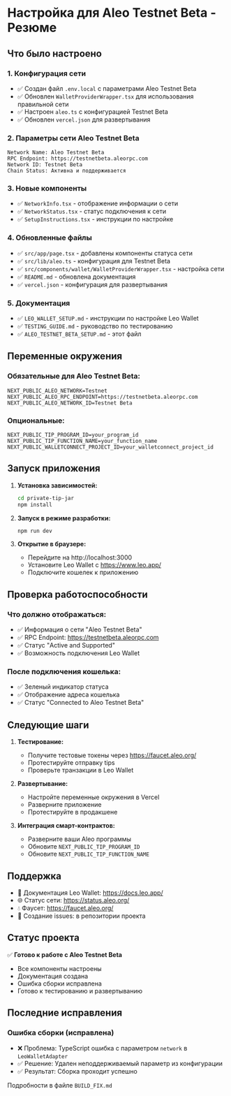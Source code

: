 # Настройка для Aleo Testnet Beta - Резюме

## Что было настроено

### 1. Конфигурация сети
- ✅ Создан файл `.env.local` с параметрами Aleo Testnet Beta
- ✅ Обновлен `WalletProviderWrapper.tsx` для использования правильной сети
- ✅ Настроен `aleo.ts` с конфигурацией Testnet Beta
- ✅ Обновлен `vercel.json` для развертывания

### 2. Параметры сети Aleo Testnet Beta
```
Network Name: Aleo Testnet Beta
RPC Endpoint: https://testnetbeta.aleorpc.com
Network ID: Testnet Beta
Chain Status: Активна и поддерживается
```

### 3. Новые компоненты
- ✅ `NetworkInfo.tsx` - отображение информации о сети
- ✅ `NetworkStatus.tsx` - статус подключения к сети
- ✅ `SetupInstructions.tsx` - инструкции по настройке

### 4. Обновленные файлы
- ✅ `src/app/page.tsx` - добавлены компоненты статуса сети
- ✅ `src/lib/aleo.ts` - конфигурация для Testnet Beta
- ✅ `src/components/wallet/WalletProviderWrapper.tsx` - настройка сети
- ✅ `README.md` - обновлена документация
- ✅ `vercel.json` - конфигурация для развертывания

### 5. Документация
- ✅ `LEO_WALLET_SETUP.md` - инструкции по настройке Leo Wallet
- ✅ `TESTING_GUIDE.md` - руководство по тестированию
- ✅ `ALEO_TESTNET_BETA_SETUP.md` - этот файл

## Переменные окружения

### Обязательные для Aleo Testnet Beta:
```env
NEXT_PUBLIC_ALEO_NETWORK=Testnet
NEXT_PUBLIC_ALEO_RPC_ENDPOINT=https://testnetbeta.aleorpc.com
NEXT_PUBLIC_ALEO_NETWORK_ID=Testnet Beta
```

### Опциональные:
```env
NEXT_PUBLIC_TIP_PROGRAM_ID=your_program_id
NEXT_PUBLIC_TIP_FUNCTION_NAME=your_function_name
NEXT_PUBLIC_WALLETCONNECT_PROJECT_ID=your_walletconnect_project_id
```

## Запуск приложения

1. **Установка зависимостей:**
   ```bash
   cd private-tip-jar
   npm install
   ```

2. **Запуск в режиме разработки:**
   ```bash
   npm run dev
   ```

3. **Открытие в браузере:**
   - Перейдите на http://localhost:3000
   - Установите Leo Wallet с https://www.leo.app/
   - Подключите кошелек к приложению

## Проверка работоспособности

### Что должно отображаться:
- ✅ Информация о сети "Aleo Testnet Beta"
- ✅ RPC Endpoint: https://testnetbeta.aleorpc.com
- ✅ Статус "Active and Supported"
- ✅ Возможность подключения Leo Wallet

### После подключения кошелька:
- ✅ Зеленый индикатор статуса
- ✅ Отображение адреса кошелька
- ✅ Статус "Connected to Aleo Testnet Beta"

## Следующие шаги

1. **Тестирование:**
   - Получите тестовые токены через https://faucet.aleo.org/
   - Протестируйте отправку tips
   - Проверьте транзакции в Leo Wallet

2. **Развертывание:**
   - Настройте переменные окружения в Vercel
   - Разверните приложение
   - Протестируйте в продакшене

3. **Интеграция смарт-контрактов:**
   - Разверните ваши Aleo программы
   - Обновите `NEXT_PUBLIC_TIP_PROGRAM_ID`
   - Обновите `NEXT_PUBLIC_TIP_FUNCTION_NAME`

## Поддержка

- 📖 Документация Leo Wallet: https://docs.leo.app/
- 🌐 Статус сети: https://status.aleo.org/
- 💧 Фаусет: https://faucet.aleo.org/
- 🐛 Создание issues: в репозитории проекта

## Статус проекта

✅ **Готово к работе с Aleo Testnet Beta**
- Все компоненты настроены
- Документация создана
- Ошибка сборки исправлена
- Готово к тестированию и развертыванию

## Последние исправления

### Ошибка сборки (исправлена)
- ❌ Проблема: TypeScript ошибка с параметром `network` в `LeoWalletAdapter`
- ✅ Решение: Удален неподдерживаемый параметр из конфигурации
- ✅ Результат: Сборка проходит успешно

Подробности в файле `BUILD_FIX.md`